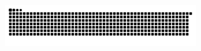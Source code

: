 <picture>
  <source media="(prefers-color-scheme: dark)" srcset="https://raw.githubusercontent.com/no1ce/no1ce/output/github-contribution-grid-snake-dark.svg">
  <source media="(prefers-color-scheme: light)" srcset="https://raw.githubusercontent.com/no1ce/no1ce/output/github-contribution-grid-snake.svg">
  <img alt="github contribution grid snake animation" src="https://raw.githubusercontent.com/no1ce/no1ce/output/github-contribution-grid-snake.svg">
</picture>
